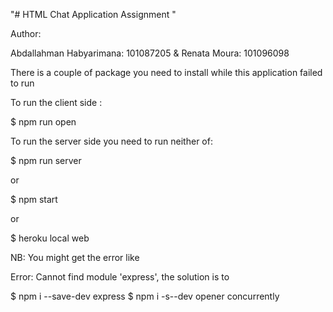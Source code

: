 "# HTML Chat Application Assignment "

Author:

Abdallahman Habyarimana: 101087205  &   Renata Moura: 101096098


There is a couple of package you need to install while this application failed to run 
 
To run the client side :

$ npm run open

To run the server side you need to run neither of: 

$ npm run server

or

$ npm start

or

$ heroku local web

NB: You might get the error like 

Error: Cannot find module 'express', the solution is to

$ npm i --save-dev express
$ npm i -s--dev opener concurrently







